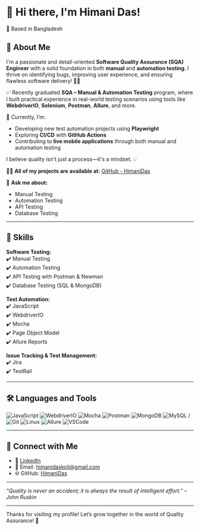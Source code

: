 # 👋 Hi there, I'm Himani Das!

📍 Based in Bangladesh  

## 🎯 About Me
I'm a passionate and detail-oriented **Software Quality Assurance (SQA) Engineer** with a solid foundation in both **manual** and **automation testing**. I thrive on identifying bugs, improving user experience, and ensuring flawless software delivery! 🐞✨

✅ Recently graduated **SQA – Manual & Automation Testing** program, where I built practical experience in real-world testing scenarios using tools like **WebdriverIO**, **Selenium**, **Postman**, **Allure**, and more.

🚀 Currently, I’m:
- Developing new test automation projects using **Playwright**
- Exploring **CI/CD** with **GitHub Actions**
- Contributing to **live mobile applications** through both manual and automation testing

I believe quality isn't just a process—it's a mindset. 💡


👨‍💻 **All of my projects are available at:**  [GitHub - HimaniDas](https://github.com/HimaniDas)


💬 **Ask me about:**  
- Manual Testing  
- Automation Testing  
- API Testing  
- Database Testing  


---

## 🧠 Skills

**Software Testing:**  
✔️ Manual Testing  
✔️ Automation Testing  
✔️ API Testing with Postman & Newman  
✔️ Database Testing (SQL & MongoDB)

**Test Automation:**  
✔️ JavaScript  
✔️ WebdriverIO  
✔️ Mocha  
✔️ Page Object Model  
✔️ Allure Reports

**Issue Tracking & Test Management:**  
✔️ Jira  
✔️ TestRail

---

## 🛠️ Languages and Tools

![JavaScript](https://img.shields.io/badge/-JavaScript-black?logo=javascript)  ![WebdriverIO](https://img.shields.io/badge/-WebdriverIO-red?logo=webdriverio)  ![Mocha](https://img.shields.io/badge/-Mocha-brown?logo=mocha)  ![Postman](https://img.shields.io/badge/-Postman-orange?logo=postman)  ![MongoDB](https://img.shields.io/badge/-MongoDB-green?logo=mongodb)  ![MySQL](https://img.shields.io/badge/-MySQL-blue?logo=mysql)  /![Git](https://img.shields.io/badge/-Git-black?logo=git)  ![Linux](https://img.shields.io/badge/-Linux-black?logo=linux)  ![Allure](https://img.shields.io/badge/-Allure-purple?logo=allure)  ![VSCode](https://img.shields.io/badge/-VS%20Code-blue?logo=visual-studio-code)

---

## 🤝 Connect with Me

- 💼 [LinkedIn](https://www.linkedin.com/in/himanidas08/)  
- 📧 Email: himanidaskoli@gmail.com  
- 🌐 GitHub: [HimaniDas](https://github.com/HimaniDas)

---

_“Quality is never an accident; it is always the result of intelligent effort.” – John Ruskin_

---

Thanks for visiting my profile! Let’s grow together in the world of Quality Assurance! 🚀
